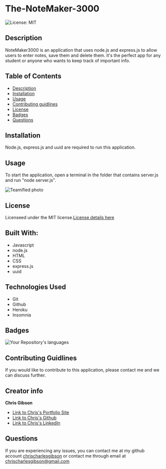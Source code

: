 # The-NoteMaker-3000

![License: MIT](https://img.shields.io/badge/License-MIT-yellow.svg)

## Description

NoteMaker3000 is an application that uses node.js and express.js to allow users to enter notes, save them and delete them. it's the perfect app for any student or anyone who wants to keep track of important info.

## Table of Contents

- [Description](#Description)
- [Installation](#Installation)
- [Usage](#Usage)
- [Contributing guidlines](#Contributing)
- [License](#License)
- [Badges](#Badges)
- [Questions](#Questions)

## Installation

Node.js, express.js and uuid are required to run this application.

## Usage

To start the application, open a terminal in the folder that contains server.js and run "node server.js".

![Teamified photo](./Assets/teamified%20photo.png)

## License

Licenseed under the MIT license.[License details here](https://opensource.org/licenses/MIT)

## Built With:

- Javascript
- node.js
- HTML
- CSS
- express.js
- uuid

## Technologies Used

- Git
- Github
- Heroku
- Insomnia

## Badges

![Your Repository's languages](https://github-readme-stats.vercel.app/api/top-langs/?username=chrischarlesgibson&theme=blue-green)

## Contributing Guidlines

If you would like to contribute to this application, please contact me and we can discuss further.

## Creator info

**Chris Gibson**

- [Link to Chris's Portfolio Site](https://chrischarlesgibson.github.io/Chris-Gibson-project-portfolio/)
- [Link to Chris's Github](https://github.com/chrischarlesgibson)
- [Link to Chris's LinkedIn](https://www.linkedin.com/in/chris-gibson-415909250/)

## Questions

If you are experiencing any issues, you can contact me at my github account [chrischarlesgibson](https://github.com/chrischarlesgibson) or contact me through email at chrischarlesgibson@gmail.com
